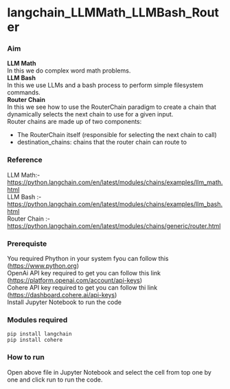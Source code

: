 # langchain_LLMMath_LLMBash_Router

### Aim
**LLM Math** <br/>
In this we do complex word math problems. <br/>
**LLM Bash** <br/>
In this we use LLMs and a bash process to perform simple filesystem commands. <br/>
**Router Chain** <br/>
In this we see how to use the RouterChain paradigm to create a chain that dynamically selects the next chain to use for a given input.<br/>
Router chains are made up of two components:<br/>
- The RouterChain itself (responsible for selecting the next chain to call)<br/>
- destination_chains: chains that the router chain can route to<br/>

### Reference
LLM Math:- https://python.langchain.com/en/latest/modules/chains/examples/llm_math.html <br/>
LLM Bash :- https://python.langchain.com/en/latest/modules/chains/examples/llm_bash.html <br/>
Router Chain :- https://python.langchain.com/en/latest/modules/chains/generic/router.html <br/>

### Prerequiste
You required Phython in your system fyou can follow this (https://www.python.org)<br/>
OpenAi API key required to get you can follow this link (https://platform.openai.com/account/api-keys)<br/>
Cohere API key required to get you can follow thi link (https://dashboard.cohere.ai/api-keys) <br/>
Install Jupyter Notebook to run the code

### Modules required
`pip install langchain`<br/>
`pip install cohere`

### How to run
Open above file in Jupyter Notebook and select the cell from top one by one and click run to run the code.
